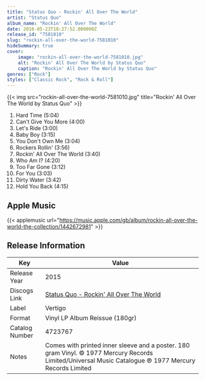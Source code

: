 ```yaml
---
title: "Status Quo - Rockin' All Over The World"
artist: "Status Quo"
album_name: "Rockin' All Over The World"
date: 2016-05-23T18:27:52.000000Z
release_id: "7581010"
slug: "rockin-all-over-the-world-7581010"
hideSummary: true
cover:
    image: "rockin-all-over-the-world-7581010.jpg"
    alt: "Rockin' All Over The World by Status Quo"
    caption: "Rockin' All Over The World by Status Quo"
genres: ["Rock"]
styles: ["Classic Rock", "Rock & Roll"]
---
```


{{< img src="rockin-all-over-the-world-7581010.jpg" title="Rockin' All Over The World by Status Quo" >}}

<!-- section break -->

1. Hard Time (5:04)
2. Can't Give You More (4:00)
3. Let's Ride (3:00)
4. Baby Boy (3:15)
5. You Don't Own Me (3:04)
6. Rockers Rollin' (3:56)
7. Rockin' All Over The World (3:40)
8. Who Am I? (4:20)
9. Too Far Gone (3:12)
10. For You (3:03)
11. Dirty Water (3:42)
12. Hold You Back (4:15)

<!-- section break -->




## Apple Music
{{< applemusic url="https://music.apple.com/gb/album/rockin-all-over-the-world-the-collection/1442672981" >}}






## Release Information
|  Key           | Value                                                |
| ---------------| ---------------------------------------------------- |
| Release Year   | 2015                                   |
| Discogs Link   | [Status Quo - Rockin' All Over The World](https://www.discogs.com/release/7581010-Status-Quo-Rockin-All-Over-The-World) |
| Label          | Vertigo |
| Format         | Vinyl LP Album Reissue (180gr) |
| Catalog Number | 4723767 |
| Notes | Comes with printed inner sleeve and a poster. 180 gram Vinyl.  © 1977 Mercury Records Limited/Universal Music Catalogue ℗ 1977 Mercury Records Limited |